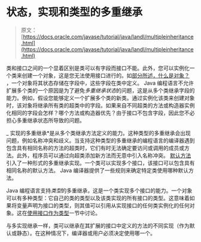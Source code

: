 # 状态，实现和类型的多重继承

> 原文： [https://docs.oracle.com/javase/tutorial/java/IandI/multipleinheritance.html](https://docs.oracle.com/javase/tutorial/java/IandI/multipleinheritance.html)

类和接口之间的一个显着区别是类可以有字段而接口不能。此外，您可以实例化一个类来创建一个对象，这是您无法使用接口进行的。如[部分所述，什么是对象？](../../java/concepts/object.html) ，一个对象将其状态存储在字段中，这些字段在类中定义。 Java 编程语言不允许扩展多个类的一个原因是为了避免*多重继承状态*的问题，这是从多个类继承字段的能力。例如，假设您能够定义一个扩展多个类的新类。通过实例化该类来创建对象时，该对象将继承所有类的超类中的字段。如果来自不同超类的方法或构造器实例化相同的字段会怎样？哪个方法或构造器优先？由于接口不包含字段，因此您不必担心多重继承状态所导致的问题。

_ 实现的多重继承*是从多个类继承方法定义的能力。这种类型的多重继承会出现问题，例如名称冲突和歧义。当支持这种类型的多重继承的编程语言的编译器遇到包含具有相同名称的方法的超类时，它们有时无法确定要访问或调用的成员或方法。此外，程序员可以通过向超类添加新方法而无意中引入名称冲突。 [默认方法](../../java/IandI/defaultmethods.html)引入了一种形式的多重继承实现。一个类可以实现多个接口，该接口可以包含具有相同名称的默认方法。 Java 编译器提供了一些规则来确定特定类使用哪种默认方法。

Java 编程语言支持*类型*的多重继承，这是一个类实现多个接口的能力。一个对象可以有多种类型：它自己的类的类型以及该类实现的所有接口的类型。这意味着如果将变量声明为接口的类型，则其值可以引用从实现接口的任何类实例化的任何对象。这在[使用接口作为类型](../../java/IandI/interfaceAsType.html)一节中讨论。

与多实现继承一样，类可以继承在其扩展的接口中定义的方法的不同实现（作为默认或静态）。在这种情况下，编译器或用户必须决定使用哪一个。